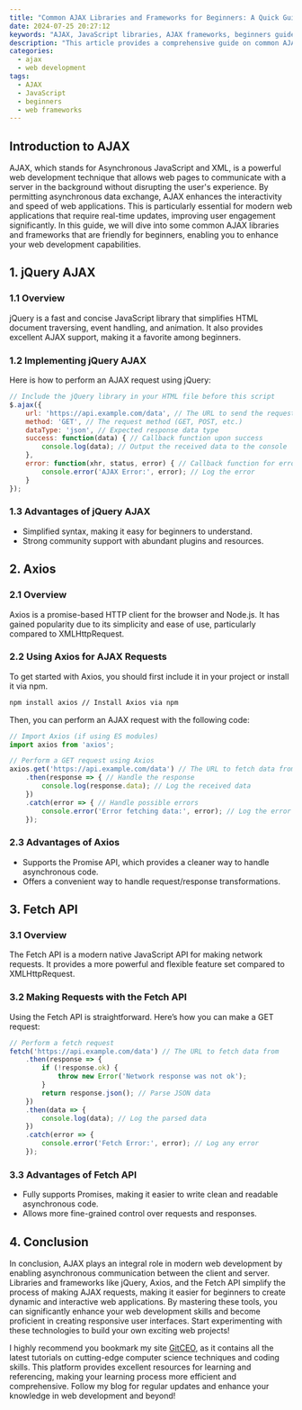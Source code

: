 ```yaml
---
title: "Common AJAX Libraries and Frameworks for Beginners: A Quick Guide"
date: 2024-07-25 20:27:12
keywords: "AJAX, JavaScript libraries, AJAX frameworks, beginners guide, web development, asynchronous JavaScript and XML"
description: "This article provides a comprehensive guide on common AJAX libraries and frameworks ideal for beginners. It covers the concept of AJAX, how it enhances web applications through asynchronous data retrieval, and explores popular libraries and frameworks such as jQuery, Axios, Fetch API, and more. By understanding these tools, beginners can improve their web development skills and create more responsive and dynamic web applications. You'll find detailed steps for implementation and useful tips to kickstart your learning process."
categories:
  - ajax
  - web development
tags:
  - AJAX
  - JavaScript
  - beginners
  - web frameworks
---
```


## Introduction to AJAX

AJAX, which stands for Asynchronous JavaScript and XML, is a powerful web development technique that allows web pages to communicate with a server in the background without disrupting the user's experience. By permitting asynchronous data exchange, AJAX enhances the interactivity and speed of web applications. This is particularly essential for modern web applications that require real-time updates, improving user engagement significantly. In this guide, we will dive into some common AJAX libraries and frameworks that are friendly for beginners, enabling you to enhance your web development capabilities.

<!-- more -->

## 1. jQuery AJAX

### 1.1 Overview

jQuery is a fast and concise JavaScript library that simplifies HTML document traversing, event handling, and animation. It also provides excellent AJAX support, making it a favorite among beginners.

### 1.2 Implementing jQuery AJAX

Here is how to perform an AJAX request using jQuery:

```javascript
// Include the jQuery library in your HTML file before this script
$.ajax({
    url: 'https://api.example.com/data', // The URL to send the request to
    method: 'GET', // The request method (GET, POST, etc.)
    dataType: 'json', // Expected response data type
    success: function(data) { // Callback function upon success
        console.log(data); // Output the received data to the console
    },
    error: function(xhr, status, error) { // Callback function for errors
        console.error('AJAX Error:', error); // Log the error
    }
});
```

### 1.3 Advantages of jQuery AJAX
- Simplified syntax, making it easy for beginners to understand.
- Strong community support with abundant plugins and resources.

## 2. Axios

### 2.1 Overview

Axios is a promise-based HTTP client for the browser and Node.js. It has gained popularity due to its simplicity and ease of use, particularly compared to XMLHttpRequest.

### 2.2 Using Axios for AJAX Requests

To get started with Axios, you should first include it in your project or install it via npm.

```bash
npm install axios // Install Axios via npm
```

Then, you can perform an AJAX request with the following code:

```javascript
// Import Axios (if using ES modules)
import axios from 'axios'; 

// Perform a GET request using Axios
axios.get('https://api.example.com/data') // The URL to fetch data from
    .then(response => { // Handle the response
        console.log(response.data); // Log the received data
    })
    .catch(error => { // Handle possible errors
        console.error('Error fetching data:', error); // Log the error
    });
```

### 2.3 Advantages of Axios
- Supports the Promise API, which provides a cleaner way to handle asynchronous code.
- Offers a convenient way to handle request/response transformations.

## 3. Fetch API

### 3.1 Overview

The Fetch API is a modern native JavaScript API for making network requests. It provides a more powerful and flexible feature set compared to XMLHttpRequest.

### 3.2 Making Requests with the Fetch API

Using the Fetch API is straightforward. Here’s how you can make a GET request:

```javascript
// Perform a fetch request
fetch('https://api.example.com/data') // The URL to fetch data from
    .then(response => { 
        if (!response.ok) {
            throw new Error('Network response was not ok');
        }
        return response.json(); // Parse JSON data
    })
    .then(data => {
        console.log(data); // Log the parsed data
    })
    .catch(error => {
        console.error('Fetch Error:', error); // Log any error
    });
```

### 3.3 Advantages of Fetch API
- Fully supports Promises, making it easier to write clean and readable asynchronous code.
- Allows more fine-grained control over requests and responses.

## 4. Conclusion

In conclusion, AJAX plays an integral role in modern web development by enabling asynchronous communication between the client and server. Libraries and frameworks like jQuery, Axios, and the Fetch API simplify the process of making AJAX requests, making it easier for beginners to create dynamic and interactive web applications. By mastering these tools, you can significantly enhance your web development skills and become proficient in creating responsive user interfaces. Start experimenting with these technologies to build your own exciting web projects!

I highly recommend you bookmark my site [GitCEO](https://gitceo.com), as it contains all the latest tutorials on cutting-edge computer science techniques and coding skills. This platform provides excellent resources for learning and referencing, making your learning process more efficient and comprehensive. Follow my blog for regular updates and enhance your knowledge in web development and beyond!